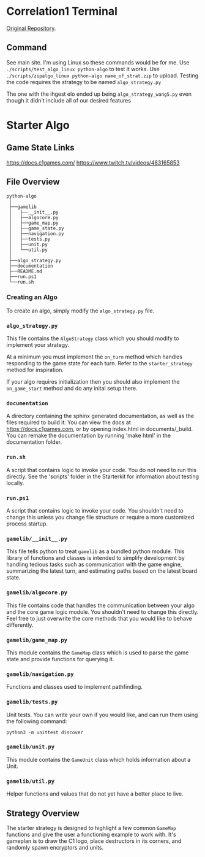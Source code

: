 # Correlation1 Terminal

[Original Repository](https://github.com/correlation-one/C1GamesStarterKit/).

## Command

See main site.
I'm using Linux so these commands would be for me.
Use `./scripts/test_algo_linux python-algo` to test it works.
Use `./scripts/zipalgo_linux python-algo name_of_strat.zip` to upload.
Testing the code requires the strategy to be named `algo_strategy.py`

The one with the ihgest elo ended up being `algo_strategy_wang5.py` even though it didn't include all of our desired features

# Starter Algo

## Game State Links
https://docs.c1games.com/
https://www.twitch.tv/videos/483165853


## File Overview

```
python-algo
 │
 ├──gamelib
 │   ├──__init__.py
 │   ├──algocore.py
 │   ├──game_map.py
 │   ├──game_state.py
 │   ├──navigation.py
 │   ├──tests.py
 │   ├──unit.py
 │   └──util.py
 │
 ├──algo_strategy.py
 ├──documentation
 ├──README.md
 ├──run.ps1
 └──run.sh
```

### Creating an Algo

To create an algo, simply modify the `algo_strategy.py` file.

### `algo_strategy.py`

This file contains the `AlgoStrategy` class which you should modify to implement
your strategy.

At a minimum you must implement the `on_turn` method which handles responding to
the game state for each turn. Refer to the `starter_strategy` method for inspiration.

If your algo requires initialization then you should also implement the
`on_game_start` method and do any inital setup there.

### `documentation`

A directory containing the sphinx generated documentation, as well as the files required
to build it. You can view the docs at https://docs.c1games.com, or by opening index.html
in documents/_build. You can remake the documentation by running 'make html' in the documentation folder.

### `run.sh`

A script that contains logic to invoke your code. You do not need to run this directly.
See the 'scripts' folder in the Starterkit for information about testing locally. 

### `run.ps1`

A script that contains logic to invoke your code. You shouldn't need to change
this unless you change file structure or require a more customized process
startup. 

### `gamelib/__init__.py`

This file tells python to treat `gamelib` as a bundled python module. This
library of functions and classes is intended to simplify development by
handling tedious tasks such as communication with the game engine, summarizing
the latest turn, and estimating paths based on the latest board state.

### `gamelib/algocore.py`

This file contains code that handles the communication between your algo and the
core game logic module. You shouldn't need to change this directly. Feel free to 
just overwrite the core methods that you would like to behave differently. 

### `gamelib/game_map.py`

This module contains the `GameMap` class which is used to parse the game state
and provide functions for querying it. 

### `gamelib/navigation.py`

Functions and classes used to implement pathfinding.

### `gamelib/tests.py`

Unit tests. You can write your own if you would like, and can run them using
the following command:

    python3 -m unittest discover

### `gamelib/unit.py`

This module contains the `GameUnit` class which holds information about a Unit.

### `gamelib/util.py`

Helper functions and values that do not yet have a better place to live.

## Strategy Overview

The starter strategy is designed to highlight a few common `GameMap` functions
and give the user a functioning example to work with. It's gameplan is to draw the C1 logo, place destructors in its corners, and randomly spawn encryptors
and units.
